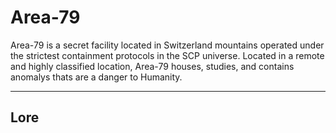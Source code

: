 # Area-79 
Area-79 is a secret facility located in Switzerland mountains operated under the strictest containment protocols in the SCP universe. Located in a remote and highly classified location, Area-79 houses, studies, and contains anomalys thats are a danger to Humanity.

---

## Lore 
